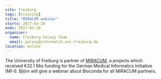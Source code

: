 ```yaml
---
site: freiburg
tags: [training]
title: "MIRACUM webinar"
starts: 2017-03-28
ends: 2017-03-28
organiser:
  name: Freiburg Galaxy Team
  email: galaxy@informatik.uni-freiburg.de
location: online
---
```


The University of Freiburg is partner of [MIRACUM](http://www.miracum.org/), a projects which received €32.1 Mio funding for the German Medical Informatics Initiative (MI-I). Björn will give a webinar about Bioconda for all MIRACUM partners.
